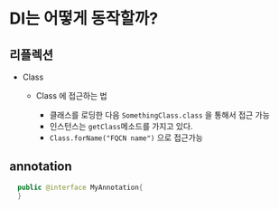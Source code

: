 # DI는 어떻게 동작할까?

## 리플렉션

- Class<T>
  - Class<T> 에 접근하는 법
    - 클래스를 로딩한 다음 `SomethingClass.class` 을 통해서 접근 가능
    - 인스턴스는 `getClass`메소드를 가지고 있다.
    - `Class.forName("FQCN name")` 으로 접근가능
## annotation
```java
  public @interface MyAnnotation{
  }
```
